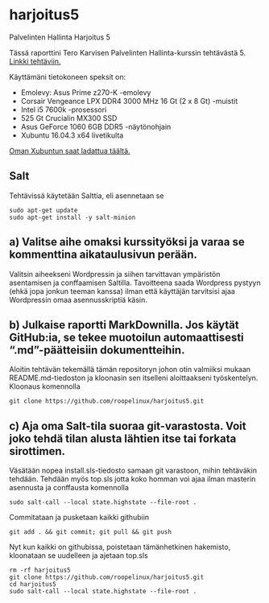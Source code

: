 # harjoitus5
Palvelinten Hallinta Harjoitus 5

Tässä raporttini Tero Karvisen Palvelinten Hallinta-kurssin tehtävästä 5. [Linkki tehtäviin.](http://terokarvinen.com/2018/aikataulu-%E2%80%93-palvelinten-hallinta-ict4tn022-4-ti-5-ke-5-loppukevat-2018-5p)

Käyttämäni tietokoneen speksit on:
- Emolevy: Asus Prime z270-K -emolevy
- Corsair Vengeance LPX DDR4 3000 MHz 16 Gt (2 x 8 Gt) -muistit
- Intel i5 7600k -prosessori
- 525 Gt Crucialin MX300 SSD
- Asus GeForce 1060 6GB DDR5 -näytönohjain
- Xubuntu 16.04.3 x64 livetikulta

[Oman Xubuntun saat ladattua täältä.](https://xubuntu.org/download/)

## Salt

Tehtävissä käytetään Salttia, eli asennetaan se

	sudo apt-get update
	sudo apt-get install -y salt-minion

## a) Valitse aihe omaksi kurssityöksi ja varaa se kommenttina aikataulusivun perään.

Valitsin aiheekseni Wordpressin ja siihen tarvittavan ympäristön asentamisen ja conffaamisen Saltilla. Tavoitteena saada Wordpress pystyyn (ehkä jopa jonkun teeman kanssa) ilman että käyttäjän tarvitsisi ajaa Wordpressin omaa asennusskriptiä käsin.

## b) Julkaise raportti MarkDownilla. Jos käytät GitHub:ia, se tekee muotoilun automaattisesti “.md”-päätteisiin dokumentteihin.

Aloitin tehtävän tekemällä tämän repositoryn johon otin valmiiksi mukaan README.md-tiedoston ja kloonasin sen itselleni aloittaakseni työskentelyn. Kloonaus komennolla

	git clone https://github.com/roopelinux/harjoitus5.git

## c) Aja oma Salt-tila suoraa git-varastosta. Voit joko tehdä tilan alusta lähtien itse tai forkata sirottimen.

Väsätään nopea install.sls-tiedosto samaan git varastoon, mihin tehtäväkin tehdään. Tehdään myös top.sls jotta koko homman voi ajaa ilman masterin asennusta ja conffausta komennolla

	sudo salt-call --local state.highstate --file-root .

Commitataan ja pusketaan kaikki githubiin

	git add . && git commit; git pull && git push

Nyt kun kaikki on githubissa, poistetaan tämänhetkinen hakemisto, kloonataan se uudelleen ja ajetaan top.sls

	rm -rf harjoitus5
	git clone https://github.com/roopelinux/harjoitus5.git
	cd harjoitus5
	sudo salt-call --local state.highstate --file-root .

